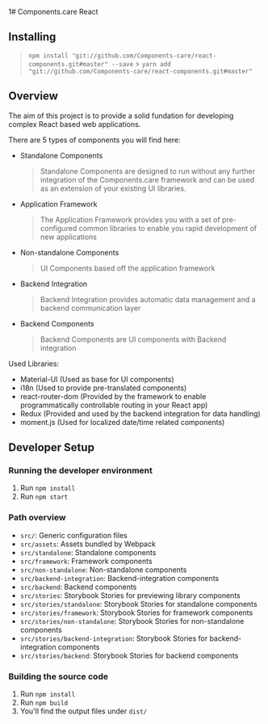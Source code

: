 1# Components.care React

## Installing

> `npm install "git://github.com/Components-care/react-components.git#master" --save` > `yarn add "git://github.com/Components-care/react-components.git#master"`

## Overview

The aim of this project is to provide a solid fundation for developing complex React based web applications.

There are 5 types of components you will find here:

- Standalone Components
  > Standalone Components are designed to run without any further integration of the Components.care framework and can be used as an extension of your existing UI libraries.
- Application Framework
  > The Application Framework provides you with a set of pre-configured common libraries to enable you rapid development of new applications
- Non-standalone Components
  > UI Components based off the application framework
- Backend Integration
  > Backend Integration provides automatic data management and a backend communication layer
- Backend Components
  > Backend Components are UI components with Backend integration

Used Libraries:

- Material-UI (Used as base for UI components)
- i18n (Used to provide pre-translated components)
- react-router-dom (Provided by the framework to enable programmatically controllable routing in your React app)
- Redux (Provided and used by the backend integration for data handling)
- moment.js (Used for localized date/time related components)

## Developer Setup

### Running the developer environment

1. Run `npm install`
2. Run `npm start`

### Path overview

- `src/`: Generic configuration files
- `src/assets`: Assets bundled by Webpack
- `src/standalone`: Standalone components
- `src/framework`: Framework components
- `src/non-standalone`: Non-standalone components
- `src/backend-integration`: Backend-integration components
- `src/backend`: Backend components
- `src/stories`: Storybook Stories for previewing library components
- `src/stories/standalone`: Storybook Stories for standalone components
- `src/stories/framework`: Storybook Stories for framework components
- `src/stories/non-standalone`: Storybook Stories for non-standalone components
- `src/stories/backend-integration`: Storybook Stories for backend-integration components
- `src/stories/backend`: Storybook Stories for backend components

### Building the source code

1. Run `npm install`
2. Run `npm build`
3. You'll find the output files under `dist/`
